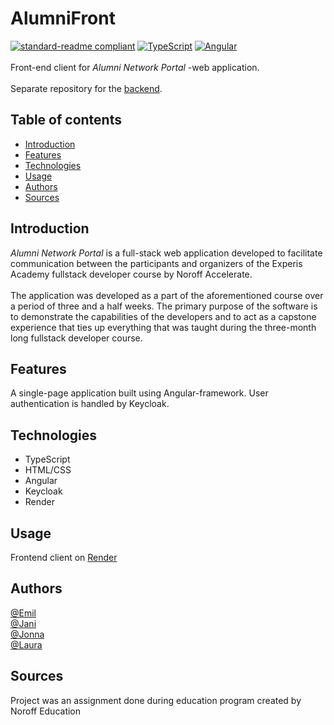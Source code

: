 # AlumniFront

[![standard-readme compliant](https://img.shields.io/badge/readme%20style-standard-brightgreen.svg?style=flat-square)](https://github.com/RichardLitt/standard-readme)
[![TypeScript](https://badgen.net/badge/icon/typescript?icon=typescript&label)](https://typescriptlang.org)
[![Angular](https://badges.aleen42.com/src/angular.svg)](https://angular.io/)
<br />
<br />
Front-end client for *Alumni Network Portal* -web application.
<br />
<br />
Separate repository for the [backend](https://gitlab.com/Laura_Byman/alumni_backend).

## Table of contents
* [Introduction](#introduction)
* [Features](#features)
* [Technologies](#technologies)
* [Usage](#usage)
* [Authors](#authors)
* [Sources](#sources)

## Introduction

*Alumni Network Portal* is a full-stack web application developed to facilitate communication 
between the participants and organizers of the Experis Academy fullstack developer course by 
Noroff Accelerate.
<br />
<br />
The application was developed as a part of the aforementioned course over a period of three and a half weeks.
The primary purpose of the software is to demonstrate the capabilities of the developers and to act as a 
capstone experience that ties up everything that was taught during the three-month long fullstack developer course.


## Features

A single-page application built using Angular-framework. User authentication is handled by Keycloak.

## Technologies

- TypeScript
- HTML/CSS
- Angular
- Keycloak
- Render

## Usage

Frontend client on  [Render](https://alumni-fmt0.onrender.com/)

## Authors

[@Emil](https://gitlab.com/emilcalonius)<br />
[@Jani](https://gitlab.com/janijk)<br />
[@Jonna](https://gitlab.com/johyy)<br />
[@Laura](https://gitlab.com/Laura_Byman)<br />

## Sources

Project was an assignment done during education program created by
Noroff Education

